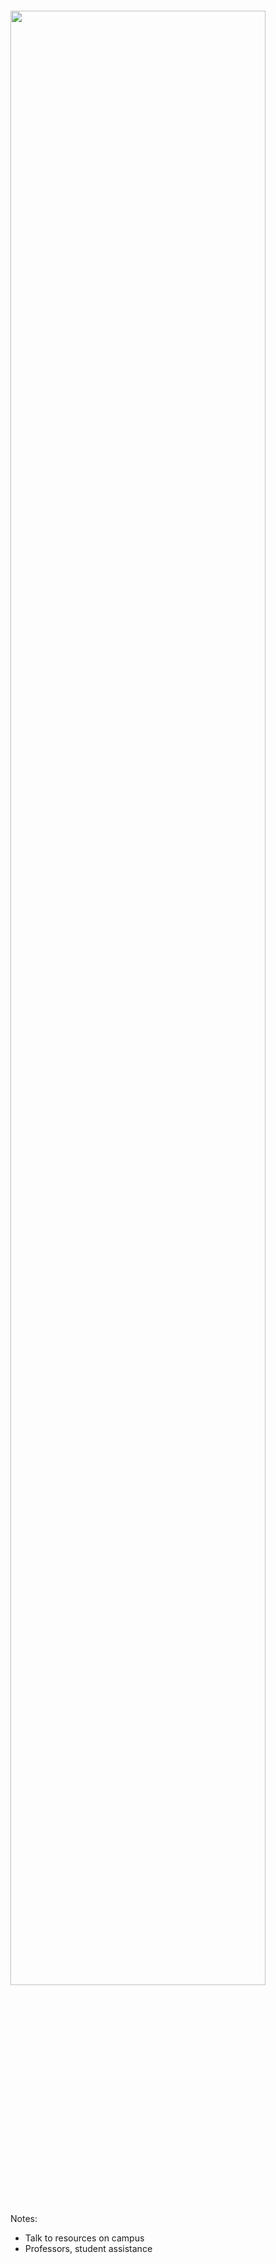 <div class="wctc-logo">
<img src="img/wctc-logo.svg" width="90%" style="margin-top: 100px;" />
</div>

Notes:
+ Talk to resources on campus
+ Professors, student assistance